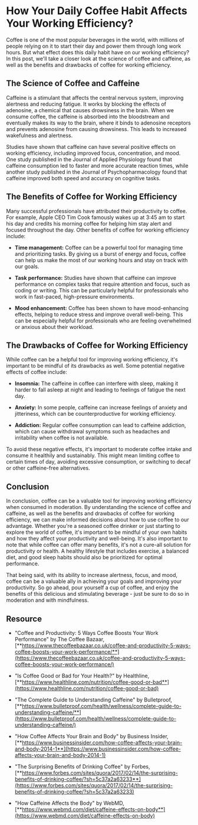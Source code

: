 # How Your Daily Coffee Habit Affects Your Working Efficiency?

Coffee is one of the most popular beverages in the world, with millions of people relying on it to start their day and power them through long work hours. But what effect does this daily habit have on our working efficiency? In this post, we'll take a closer look at the science of coffee and caffeine, as well as the benefits and drawbacks of coffee for working efficiency.

## The Science of Coffee and Caffeine

Caffeine is a stimulant that affects the central nervous system, improving alertness and reducing fatigue. It works by blocking the effects of adenosine, a chemical that causes drowsiness in the brain. When we consume coffee, the caffeine is absorbed into the bloodstream and eventually makes its way to the brain, where it binds to adenosine receptors and prevents adenosine from causing drowsiness. This leads to increased wakefulness and alertness.

Studies have shown that caffeine can have several positive effects on working efficiency, including improved focus, concentration, and mood. One study published in the Journal of Applied Physiology found that caffeine consumption led to faster and more accurate reaction times, while another study published in the Journal of Psychopharmacology found that caffeine improved both speed and accuracy on cognitive tasks.

## The Benefits of Coffee for Working Efficiency

Many successful professionals have attributed their productivity to coffee. For example, Apple CEO Tim Cook famously wakes up at 3:45 am to start his day and credits his morning coffee for helping him stay alert and focused throughout the day. Other benefits of coffee for working efficiency include:

* **Time management:** Coffee can be a powerful tool for managing time and prioritizing tasks. By giving us a burst of energy and focus, coffee can help us make the most of our working hours and stay on track with our goals.
    
* **Task performance:** Studies have shown that caffeine can improve performance on complex tasks that require attention and focus, such as coding or writing. This can be particularly helpful for professionals who work in fast-paced, high-pressure environments.
    
* **Mood enhancement:** Coffee has been shown to have mood-enhancing effects, helping to reduce stress and improve overall well-being. This can be especially helpful for professionals who are feeling overwhelmed or anxious about their workload.
    

## The Drawbacks of Coffee for Working Efficiency

While coffee can be a helpful tool for improving working efficiency, it's important to be mindful of its drawbacks as well. Some potential negative effects of coffee include:

* **Insomnia:** The caffeine in coffee can interfere with sleep, making it harder to fall asleep at night and leading to feelings of fatigue the next day.
    
* **Anxiety:** In some people, caffeine can increase feelings of anxiety and jitteriness, which can be counterproductive for working efficiency.
    
* **Addiction:** Regular coffee consumption can lead to caffeine addiction, which can cause withdrawal symptoms such as headaches and irritability when coffee is not available.
    

To avoid these negative effects, it's important to moderate coffee intake and consume it healthily and sustainably. This might mean limiting coffee to certain times of day, avoiding excessive consumption, or switching to decaf or other caffeine-free alternatives.

## Conclusion

In conclusion, coffee can be a valuable tool for improving working efficiency when consumed in moderation. By understanding the science of coffee and caffeine, as well as the benefits and drawbacks of coffee for working efficiency, we can make informed decisions about how to use coffee to our advantage. Whether you're a seasoned coffee drinker or just starting to explore the world of coffee, it's important to be mindful of your own habits and how they affect your productivity and well-being. It's also important to note that while coffee can offer many benefits, it's not a cure-all solution for productivity or health. A healthy lifestyle that includes exercise, a balanced diet, and good sleep habits should also be prioritized for optimal performance.

That being said, with its ability to increase alertness, focus, and mood, coffee can be a valuable ally in achieving your goals and improving your productivity. So go ahead, pour yourself a cup of coffee, and enjoy the benefits of this delicious and stimulating beverage - just be sure to do so in moderation and with mindfulness.

## Resource

* "Coffee and Productivity: 5 Ways Coffee Boosts Your Work Performance" by The Coffee Bazaar, [**https://www.thecoffeebazaar.co.uk/coffee-and-productivity-5-ways-coffee-boosts-your-work-performance/**](https://www.thecoffeebazaar.co.uk/coffee-and-productivity-5-ways-coffee-boosts-your-work-performance/)
    
* "Is Coffee Good or Bad for Your Health?" by Healthline, [**https://www.healthline.com/nutrition/coffee-good-or-bad**](https://www.healthline.com/nutrition/coffee-good-or-bad)
    
* "The Complete Guide to Understanding Caffeine" by Bulletproof, [**https://www.bulletproof.com/health/wellness/complete-guide-to-understanding-caffeine/**](https://www.bulletproof.com/health/wellness/complete-guide-to-understanding-caffeine/)
    
* "How Coffee Affects Your Brain and Body" by Business Insider, [**https://www.businessinsider.com/how-coffee-affects-your-brain-and-body-2014-1**](https://www.businessinsider.com/how-coffee-affects-your-brain-and-body-2014-1)
    
* "The Surprising Benefits of Drinking Coffee" by Forbes, [**https://www.forbes.com/sites/quora/2017/02/14/the-surprising-benefits-of-drinking-coffee/?sh=5c37a2a63233**](https://www.forbes.com/sites/quora/2017/02/14/the-surprising-benefits-of-drinking-coffee/?sh=5c37a2a63233)
    
* "How Caffeine Affects the Body" by WebMD, [**https://www.webmd.com/diet/caffeine-effects-on-body**](https://www.webmd.com/diet/caffeine-effects-on-body)